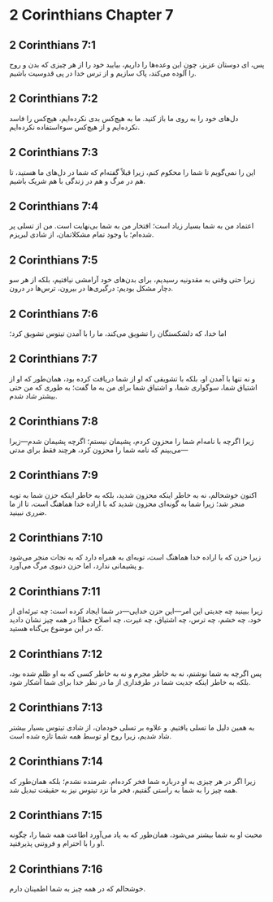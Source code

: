 # 2 Corinthians Chapter 7

## 2 Corinthians 7:1

پس، ای دوستان عزیز، چون این وعده‌ها را داریم، بیایید خود را از هر چیزی که بدن و روح را آلوده می‌کند، پاک سازیم و از ترس خدا در پی قدوسیت باشیم.

## 2 Corinthians 7:2

دل‌های خود را به روی ما باز کنید. ما به هیچ‌کس بدی نکرده‌ایم، هیچ‌کس را فاسد نکرده‌ایم و از هیچ‌کس سوءاستفاده نکرده‌ایم.

## 2 Corinthians 7:3

این را نمی‌گویم تا شما را محکوم کنم، زیرا قبلاً گفته‌ام که شما در دل‌های ما هستید، تا هم در مرگ و هم در زندگی با هم شریک باشیم.

## 2 Corinthians 7:4

اعتماد من به شما بسیار زیاد است؛ افتخار من به شما بی‌نهایت است. من از تسلی پر شده‌ام؛ با وجود تمام مشکلاتمان، از شادی لبریزم.

## 2 Corinthians 7:5

زیرا حتی وقتی به مقدونیه رسیدیم، برای بدن‌های خود آرامشی نیافتیم، بلکه از هر سو دچار مشکل بودیم: درگیری‌ها در بیرون، ترس‌ها در درون.

## 2 Corinthians 7:6

اما خدا، که دلشکستگان را تشویق می‌کند، ما را با آمدن تیتوس تشویق کرد؛

## 2 Corinthians 7:7

و نه تنها با آمدن او، بلکه با تشویقی که او از شما دریافت کرده بود، همان‌طور که او از اشتیاق شما، سوگواری شما، و اشتیاق شما برای من به ما گفت؛ به طوری که من حتی بیشتر شاد شدم.

## 2 Corinthians 7:8

زیرا اگرچه با نامه‌ام شما را محزون کردم، پشیمان نیستم؛ اگرچه پشیمان شدم—زیرا می‌بینم که نامه شما را محزون کرد، هرچند فقط برای مدتی—

## 2 Corinthians 7:9

اکنون خوشحالم، نه به خاطر اینکه محزون شدید، بلکه به خاطر اینکه حزن شما به توبه منجر شد؛ زیرا شما به گونه‌ای محزون شدید که با اراده خدا هماهنگ است، تا از ما ضرری نبینید.

## 2 Corinthians 7:10

زیرا حزن که با اراده خدا هماهنگ است، توبه‌ای به همراه دارد که به نجات منجر می‌شود و پشیمانی ندارد، اما حزن دنیوی مرگ می‌آورد.

## 2 Corinthians 7:11

زیرا ببینید چه جدیتی این امر—این حزن خدایی—در شما ایجاد کرده است: چه تبرئه‌ای از خود، چه خشم، چه ترس، چه اشتیاق، چه غیرت، چه اصلاح خطا! در همه چیز نشان دادید که در این موضوع بی‌گناه هستید.

## 2 Corinthians 7:12

پس اگرچه به شما نوشتم، نه به خاطر مجرم و نه به خاطر کسی که به او ظلم شده بود، بلکه به خاطر اینکه جدیت شما در طرفداری از ما در نظر خدا برای شما آشکار شود.

## 2 Corinthians 7:13

به همین دلیل ما تسلی یافتیم. و علاوه بر تسلی خودمان، از شادی تیتوس بسیار بیشتر شاد شدیم، زیرا روح او توسط همه شما تازه شده است.

## 2 Corinthians 7:14

زیرا اگر در هر چیزی به او درباره شما فخر کرده‌ام، شرمنده نشدم؛ بلکه همان‌طور که همه چیز را به شما به راستی گفتیم، فخر ما نزد تیتوس نیز به حقیقت تبدیل شد.

## 2 Corinthians 7:15

محبت او به شما بیشتر می‌شود، همان‌طور که به یاد می‌آورد اطاعت همه شما را، چگونه او را با احترام و فروتنی پذیرفتید.

## 2 Corinthians 7:16

خوشحالم که در همه چیز به شما اطمینان دارم.
